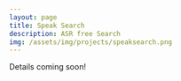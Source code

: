 ```yaml
---
layout: page
title: Speak Search
description: ASR free Search
img: /assets/img/projects/speaksearch.png
---
```


Details coming soon!
